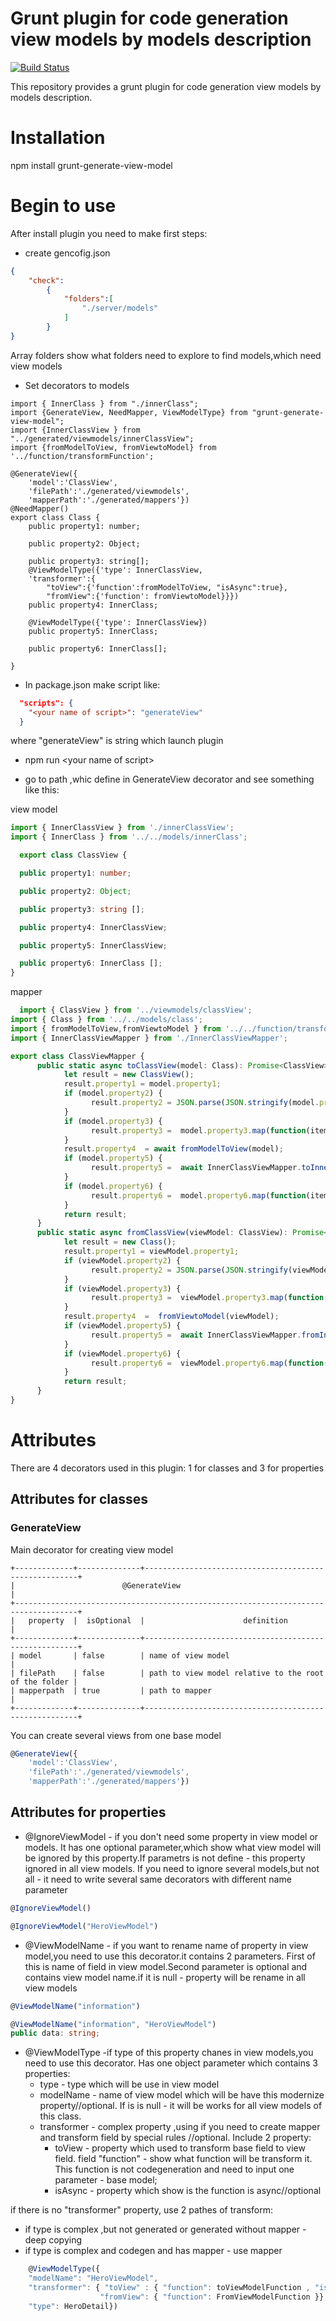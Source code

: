 # Grunt plugin for code generation view models by models description

[![Build Status](https://travis-ci.org/AbatapCompany/grunt-generate-view-model.svg?branch=master)](https://travis-ci.org/AbatapCompany/grunt-generate-view-model)

This repository provides a grunt plugin for code generation view models by models description.

# Installation 

  npm install grunt-generate-view-model
  
# Begin to use
After install plugin you need to make first steps:
* create gencofig.json
```json
{
    "check":
        {
            "folders":[
                "./server/models"
            ]
        }
}
```
Array folders show what folders need to explore to find models,which need view models
* Set decorators to models
```typescripts
import { InnerClass } from "./innerClass";
import {GenerateView, NeedMapper, ViewModelType} from "grunt-generate-view-model";
import {InnerClassView } from "../generated/viewmodels/innerClassView";
import {fromModelToView, fromViewtoModel} from '../function/transformFunction';

@GenerateView({
    'model':'ClassView',
    'filePath':'./generated/viewmodels',
    'mapperPath':'./generated/mappers'})
@NeedMapper()
export class Class {
    public property1: number;

    public property2: Object;

    public property3: string[];
    @ViewModelType({'type': InnerClassView,
    'transformer':{
        "toView":{'function':fromModelToView, "isAsync":true},
        "fromView":{'function': fromViewtoModel}}})
    public property4: InnerClass;

    @ViewModelType({'type': InnerClassView})
    public property5: InnerClass;

    public property6: InnerClass[];

}
```
* In package.json make script like:
```json
  "scripts": {
    "<your name of script>": "generateView"
  }
  ```
  where "generateView" is string which launch plugin
  
* npm run \<your name of script\>

* go to path ,whic define in GenerateView decorator and see something like this:

view model
```typescript
import { InnerClassView } from './innerClassView';
import { InnerClass } from '../../models/innerClass';

  export class ClassView {

  public property1: number;

  public property2: Object;

  public property3: string [];

  public property4: InnerClassView;

  public property5: InnerClassView;

  public property6: InnerClass [];
}
```
 mapper
```typescript
  import { ClassView } from '../viewmodels/classView';
import { Class } from '../../models/class';
import { fromModelToView,fromViewtoModel } from '../../function/transformFunction';
import { InnerClassViewMapper } from './InnerClassViewMapper';

export class ClassViewMapper {
      public static async toClassView(model: Class): Promise<ClassView> {
            let result = new ClassView();
            result.property1 = model.property1;
            if (model.property2) {
                  result.property2 = JSON.parse(JSON.stringify(model.property2));
            }
            if (model.property3) {
                  result.property3 =  model.property3.map(function(item: any ) { return JSON.parse(JSON.stringify(item)); });
            }
            result.property4  = await fromModelToView(model);
            if (model.property5) {
                  result.property5 =  await InnerClassViewMapper.toInnerClassView(model.property5);
            }
            if (model.property6) {
                  result.property6 =  model.property6.map(function(item: any ) { return JSON.parse(JSON.stringify(item)); });
            }
            return result;
      }
      public static async fromClassView(viewModel: ClassView): Promise<Class> {
            let result = new Class();
            result.property1 = viewModel.property1;
            if (viewModel.property2) {
                  result.property2 = JSON.parse(JSON.stringify(viewModel.property2));
            }
            if (viewModel.property3) {
                  result.property3 =  viewModel.property3.map(function(item: any ) { return JSON.parse(JSON.stringify( item )); });
            }
            result.property4  =  fromViewtoModel(viewModel);
            if (viewModel.property5) {
                  result.property5 =  await InnerClassViewMapper.fromInnerClassView(viewModel.property5);
            }
            if (viewModel.property6) {
                  result.property6 =  viewModel.property6.map(function(item: any ) { return JSON.parse(JSON.stringify( item )); });
            }
            return result;
      }
}

```


# Attributes

There are 4 decorators used in this plugin: 1 for classes and 3 for properties

## Attributes for classes
### GenerateView
Main decorator for creating view model
```shell
+-------------+--------------+-------------------------------------------------------+
|                        @GenerateView                                               |
+------------------------------------------------------------------------------------+
|   property  |  isOptional  |                      definition                       |
+-------------+--------------+-------------------------------------------------------+
| model       | false        | name of view model                                    |
| filePath    | false        | path to view model relative to the root of the folder |
| mapperpath  | true         | path to mapper                                        |
+-------------+--------------+-------------------------------------------------------+
```
You can create several views from one base model
```typescript
@GenerateView({
    'model':'ClassView',
    'filePath':'./generated/viewmodels',
    'mapperPath':'./generated/mappers'})
```

## Attributes for properties
* @IgnoreViewModel - if you don't need some property in view model or models. It has one optional parameter,which show what view model will be ignored by this property.If parametrs is not define - this property ignored in all view models. If you need to ignore several models,but not all - it need to write several same decorators with different name parameter
```typescript
@IgnoreViewModel()

@IgnoreViewModel("HeroViewModel")
```
* @ViewModelName - if you want to rename name of property in view model,you need to use this decorator.it contains 2 parameters.
First of this is name of field in view model.Second parameter is optional and contains view model name.if it is null - property will be rename in all view models
```typescript
@ViewModelName("information")

@ViewModelName("information", "HeroViewModel")
public data: string;
```
* @ViewModelType -if type of this property chanes in view models,you need to use this decorator. Has one object parameter which contains 3 properties:
  * type - type which will be use in view model
  * modelName - name of view model which will be have this modernize property//optional. If is is null - it will be works for all  view models of this class.
  * transformer - complex property ,using if you need to create mapper and transform field by special rules  //optional.
  Include 2 property:
     * toView - property which used to transform base field to view field. field "function" - show what function will be transform it.  This function is not codegeneration and need to input one parameter - base model;
     * isAsync - property which show is the function is async//optional

if there is no "transformer" property, use 2 pathes of transform:
* if type is complex ,but not generated or generated without mapper - deep copying
* if type is complex and codegen and has mapper - use mapper
```typescript
    @ViewModelType({
    "modelName": "HeroViewModel",
    "transformer": { "toView" : { "function": toViewModelFunction , "isAsync": true},
                    "fromView": { "function": FromViewModelFunction }},
    "type": HeroDetail})
```
